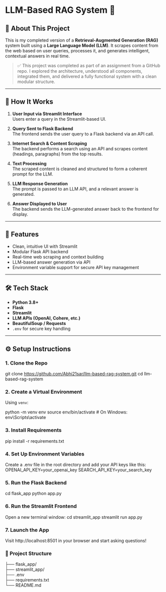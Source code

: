 # LLM-Based RAG System 🚀

## 👋 About This Project

This is my completed version of a **Retrieval-Augmented Generation (RAG)** system built using a **Large Language Model (LLM)**. It scrapes content from the web based on user queries, processes it, and generates intelligent, contextual answers in real time.

> ✅ This project was completed as part of an assignment from a GitHub repo. I explored the architecture, understood all components, integrated them, and delivered a fully functional system with a clean modular structure.

---

## 🧠 How It Works

1. **User Input via Streamlit Interface**  
   Users enter a query in the Streamlit-based UI.

2. **Query Sent to Flask Backend**  
   The frontend sends the user query to a Flask backend via an API call.

3. **Internet Search & Content Scraping**  
   The backend performs a search using an API and scrapes content (headings, paragraphs) from the top results.

4. **Text Processing**  
   The scraped content is cleaned and structured to form a coherent prompt for the LLM.

5. **LLM Response Generation**  
   The prompt is passed to an LLM API, and a relevant answer is generated.

6. **Answer Displayed to User**  
   The backend sends the LLM-generated answer back to the frontend for display.

---

## 🌟 Features

- Clean, intuitive UI with Streamlit
- Modular Flask API backend
- Real-time web scraping and context building
- LLM-based answer generation via API
- Environment variable support for secure API key management


---

## 🛠️ Tech Stack

- **Python 3.8+**
- **Flask**
- **Streamlit**
- **LLM APIs (OpenAI, Cohere, etc.)**
- **BeautifulSoup / Requests**
- `.env` for secure key handling

---

## ⚙️ Setup Instructions

### 1. Clone the Repo

git clone https://github.com/Abhi21sar/llm-based-rag-system.git
cd llm-based-rag-system
### 2. Create a Virtual Environment

Using `venv`:

python -m venv env
source env/bin/activate  # On Windows: env\Scripts\activate

### 3. Install Requirements
pip install -r requirements.txt

### 4. Set Up Environment Variables

Create a .env file in the root directory and add your API keys like this:
OPENAI_API_KEY=your_openai_key
SEARCH_API_KEY=your_search_key

### 5. Run the Flask Backend
cd flask_app
python app.py

### 6. Run the Streamlit Frontend

Open a new terminal window:
cd streamlit_app
streamlit run app.py

### 7. Launch the App

Visit http://localhost:8501 in your browser and start asking questions!

### 📁 Project Structure

├── flask_app/         
├── streamlit_app/      
├── .env                
├── requirements.txt     
└── README.md         

